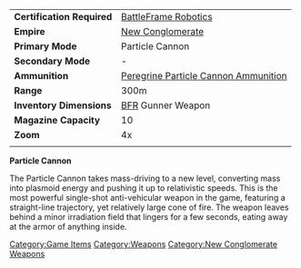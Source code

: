 |                            |                                                                                            |
| -------------------------- | ------------------------------------------------------------------------------------------ |
| **Certification Required** | [BattleFrame Robotics](BattleFrame_Robotics.md)                                 |
| **Empire**                 | [New Conglomerate](New_Conglomerate.md)                                         |
| **Primary Mode**           | Particle Cannon                                                                            |
| **Secondary Mode**         | \-                                                                                         |
| **Ammunition**             | [Peregrine Particle Cannon Ammunition](Peregrine_Particle_Cannon_Ammunition.md) |
| **Range**                  | 300m                                                                                       |
| **Inventory Dimensions**   | [BFR](BFR.md) Gunner Weapon                                                     |
| **Magazine Capacity**      | 10                                                                                         |
| **Zoom**                   | 4x                                                                                         |
|                            |                                                                                            |

**Particle Cannon**

The Particle Cannon takes mass-driving to a new level, converting mass
into plasmoid energy and pushing it up to relativistic speeds. This is
the most powerful single-shot anti-vehicular weapon in the game,
featuring a straight-line trajectory, yet relatively large cone of fire.
The weapon leaves behind a minor irradiation field that lingers for a
few seconds, eating away at the armor of anything inside.

[Category:Game Items](Category:Game_Items.md)
[Category:Weapons](Category:Weapons.md) [Category:New
Conglomerate Weapons](Category:New_Conglomerate_Weapons.md)
